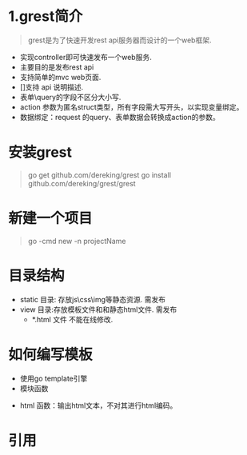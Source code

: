 
# 1.grest简介
> grest是为了快速开发rest api服务器而设计的一个web框架.

- 实现controller即可快速发布一个web服务.
- 主要目的是发布rest api
- 支持简单的mvc web页面. 
- []支持 api 说明描述.
- 表单\query的字段不区分大小写.
- action 参数为匿名struct类型，所有字段需大写开头，以实现变量绑定。
- 数据绑定：request 的query、表单数据会转换成action的参数。


# 安装grest
> go get github.com/dereking/grest
> go install github.com/dereking/grest/grest

# 新建一个项目
> go -cmd new -n projectName



# 目录结构
- static 目录: 存放js\css\img等静态资源. 需发布
- view 目录:存放模板文件和和静态html文件. 需发布
  - *.html 文件 不能在线修改.  

# 如何编写模板 
* 使用go  template引擎
* 模块函数
 - html 函数：输出html文本，不对其进行html编码。
 
# 引用
 